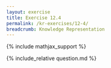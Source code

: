 ```yaml
---
layout: exercise
title: Exercise 12.4
permalink: /kr-exercises/12-4/
breadcrumb: Knowledge Representation
---
```


{% include mathjax_support %}

<div><i class="arrow-up loader" data-chapter="kr-exercises" data-exercise="ex_4" data-rating="0"></i></div>
{% include_relative question.md %}
